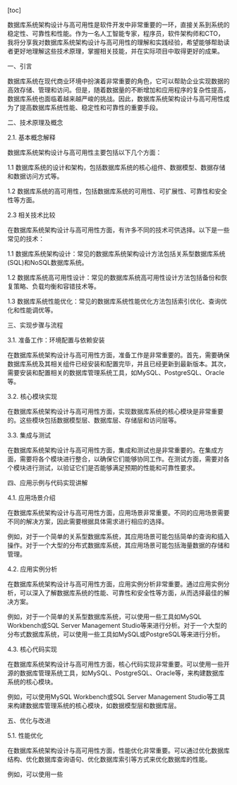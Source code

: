 
[toc]                    
                
                
数据库系统架构设计与高可用性是软件开发中非常重要的一环，直接关系到系统的稳定性、可靠性和性能。作为一名人工智能专家，程序员，软件架构师和CTO，我将分享我对数据库系统架构设计与高可用性的理解和实践经验，希望能够帮助读者更好地理解这些技术原理，掌握相关技能，并在实际项目中取得更好的成果。

一、引言

数据库系统在现代商业环境中扮演着非常重要的角色，它可以帮助企业实现数据的高效存储、管理和访问。但是，随着数据量的不断增加和应用程序的复杂性提高，数据库系统也面临着越来越严峻的挑战。因此，数据库系统架构设计与高可用性成为了提高数据库系统性能、稳定性和可靠性的重要手段。

二、技术原理及概念

2.1. 基本概念解释

数据库系统架构设计与高可用性主要包括以下几个方面：

1.1 数据库系统的设计和架构，包括数据库系统的核心组件、数据模型、数据存储和数据访问方式等。

1.2 数据库系统的高可用性，包括数据库系统的可用性、可扩展性、可靠性和安全性等方面。

2.3 相关技术比较

在数据库系统架构设计与高可用性方面，有许多不同的技术可供选择。以下是一些常见的技术：

1.1 数据库系统架构设计：常见的数据库系统架构设计方法包括关系型数据库系统(SQL)和NoSQL数据库系统。

1.2 数据库系统高可用性设计：常见的数据库系统高可用性设计方法包括备份和恢复策略、负载均衡和容错技术等。

1.3 数据库系统性能优化：常见的数据库系统性能优化方法包括索引优化、查询优化和性能调优等。

三、实现步骤与流程

3.1. 准备工作：环境配置与依赖安装

在数据库系统架构设计与高可用性方面，准备工作是非常重要的。首先，需要确保数据库系统及其相关组件已经安装和配置完毕，并且已经更新到最新版本。其次，需要安装和配置相关的数据库管理系统工具，如MySQL、PostgreSQL、Oracle等。

3.2. 核心模块实现

在数据库系统架构设计与高可用性方面，实现数据库系统的核心模块是非常重要的。这些模块包括数据模型层、数据库层、存储层和访问层等。

3.3. 集成与测试

在数据库系统架构设计与高可用性方面，集成和测试也是非常重要的。在集成方面，需要将各个模块进行整合，以确保它们能够协同工作。在测试方面，需要对各个模块进行测试，以验证它们是否能够满足预期的性能和可靠性要求。

四、应用示例与代码实现讲解

4.1. 应用场景介绍

在数据库系统架构设计与高可用性方面，应用场景非常重要。不同的应用场景需要不同的解决方案，因此需要根据具体需求进行相应的选择。

例如，对于一个简单的关系型数据库系统，其应用场景可能包括简单的查询和插入操作。对于一个大型的分布式数据库系统，其应用场景可能包括海量数据的存储和管理。

4.2. 应用实例分析

在数据库系统架构设计与高可用性方面，应用实例分析非常重要。通过应用实例分析，可以深入了解数据库系统的性能、可靠性和安全性等方面，从而选择最佳的解决方案。

例如，对于一个简单的关系型数据库系统，可以使用一些工具如MySQL Workbench或SQL Server Management Studio等来进行分析。对于一个大型的分布式数据库系统，可以使用一些工具如MySQL或PostgreSQL等来进行分析。

4.3. 核心代码实现

在数据库系统架构设计与高可用性方面，核心代码实现非常重要。可以使用一些开源的数据库管理系统工具，如MySQL、PostgreSQL、Oracle等，来构建数据库系统的核心模块。

例如，可以使用MySQL Workbench或SQL Server Management Studio等工具来构建数据库管理系统的核心模块，如数据模型层和数据库层。

五、优化与改进

5.1. 性能优化

在数据库系统架构设计与高可用性方面，性能优化非常重要。可以通过优化数据库结构、优化数据库查询语句、优化数据库索引等方式来优化数据库的性能。

例如，可以使用一些

